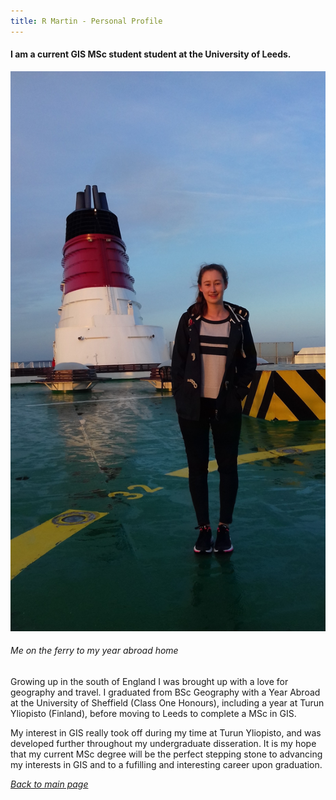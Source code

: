 ```yaml
---
title: R Martin - Personal Profile
---
```


#### I am a current GIS MSc student student at the University of Leeds.

![Me](me1.jpg)
###### Me on the ferry to my year abroad home

Growing up in the south of England I was brought up with a love for geography and travel. I graduated from BSc Geography with a Year Abroad at the University of Sheffield (Class One Honours), including a year at Turun Yliopisto (Finland), before moving to Leeds to complete a MSc in GIS.

My interest in GIS really took off during my time at Turun Yliopisto, and was developed further throughout my undergraduate disseration. It is my hope that my current MSc degree will be the perfect stepping stone to advancing my interests in GIS and to a fufilling and interesting career upon graduation.

[*Back to main page*](https://gy19rgm.github.io/)